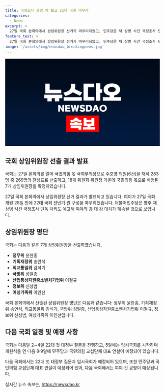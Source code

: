 ```yaml
---
title: 국정조사 상병 채 보고 22대 국회 마무리
categories:
  - News
excerpt: >
  27일 국회 본회의에서 상임위원장 선거가 마무리되었고, 민주당은 채 상병 사건 국정조사 단독 처리를 예고했다. 국민의힘은 국회부의장과 7개 상임위원장을 선출했으며, 민주당은 국회의장과 11개 상임위원장을 선출했다. 다음달에는 대정부 질문과 국정조사가 예정되어 있으며, 여야는 공방을 벌일 것으로 보인다. 추경호 원내대표의 재신임도 논의 중이다.
feature_text: >
  27일 국회 본회의에서 상임위원장 선거가 마무리되었고, 민주당은 채 상병 사건 국정조사 단독 처리를 예고했다. 국민의힘은 국회부의장과 7개 상임위원장을 선출했으며, 민주당은 국회의장과 11개 상임위원장을 선출했다. 다음달에는 대정부 질문과 국정조사가 예정되어 있으며, 여야는 공방을 벌일 것으로 보인다. 추경호 원내대표의 재신임도 논의 중이다.
image: '/assets/img/newsdao_breakingnews.jpg'
---
```


<p><img src="/assets/img/newsdao_breakingnews.jpg" alt="pcversion 속보" /></p>

<h2 data-ke-size="size26">국회 상임위원장 선출 결과 발표</h2>

<p>국회는 27일 본회의를 열어 국민의힘 몫 국회부의장으로 주호영 의원(6선)을 재석 283명 중 269명의 찬성표로 선출하고, 18개 위원회 위원장 가운데 국민의힘 몫으로 배정된 7개 상임위원장을 확정하였습니다.</p>

<p data-ke-size="size16">27일 국회 본회의에서 상임위원장 선거 결과가 발표되고 있습니다. 여야가 27일 국회 개원 28일 만에 22대 국회 전반기 원 구성을 마무리했습니다. 더불어민주당은 향후 채 상병 사건 국정조사 단독 처리도 예고해 여야의 강 대 강 대치가 계속될 것으로 보입니다.</p>

<h2 data-ke-size="size26">상임위원장 명단</h2>

<p>국회는 다음과 같은 7개 상임위원장을 선출하였습니다.</p>

<ul>
  <li><b>정무위</b> 윤한홍</li>
  <li><b>기획재정위</b> 송언석</li>
  <li><b>외교통일위</b> 김석기</li>
  <li><b>국방위</b> 성일종</li>
  <li><b>산업통상자원중소벤처기업위</b> 이철규</li>
  <li><b>정보위</b> 신성범</li>
  <li><b>여성가족위</b> 이인선</li>
</ul>

<p data-ke-size="size16">국회 본회의에서 선출된 상임위원장 명단은 다음과 같습니다: 정무위 윤한홍, 기획재정위 송언석, 외교통일위 김석기, 국방위 성일종, 산업통상자원중소벤처기업위 이철규, 정보위 신성범, 여성가족위 이인선입니다.</p>

<h2 data-ke-size="size26">다음 국회 일정 및 예정 사항</h2>

<p>국회는 다음달 2∼4일 22대 첫 대정부 질문을 진행하고, 5일에는 임시국회를 시작하며 개원식을 연 다음 8·9일에 민주당과 국민의힘 교섭단체 대표 연설이 예정되어 있습니다.</p>

<p data-ke-size="size16">다음 국회에서는 22대 첫 대정부 질문과 임시국회가 예정되어 있으며, 또한 민주당과 국민의힘 교섭단체 대표 연설이 예정되어 있어, 다음 국회에서는 여야 간 공방이 예상됩니다.</p>
실시간 뉴스 속보는, <a href="https://newsdao.kr" rel="dofollow">https://newsdao.kr</a>


